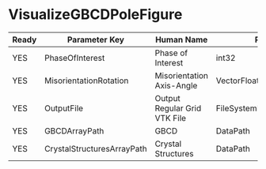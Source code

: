 # VisualizeGBCDPoleFigure #

| Ready | Parameter Key | Human Name | Parameter Type | Parameter Class |
|-------|---------------|------------|-----------------|----------------|
| YES | PhaseOfInterest | Phase of Interest | int32 | Int32Parameter |
| YES | MisorientationRotation | Misorientation Axis-Angle | VectorFloat32Parameter::ValueType | VectorFloat32Parameter |
| YES | OutputFile | Output Regular Grid VTK File | FileSystemPathParameter::ValueType | FileSystemPathParameter |
| YES | GBCDArrayPath | GBCD | DataPath | ArraySelectionParameter |
| YES | CrystalStructuresArrayPath | Crystal Structures | DataPath | ArraySelectionParameter |

